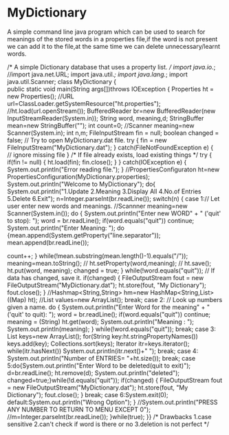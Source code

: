 # MyDictionary
A simple command line java program which can be used to search for meanings of the stored words in a properties file,if the word is not present we can add it to the file,at the same time we can delete unnecessary/learnt words.


/* A simple Dictionary database that uses a property list. */ 
import java.io.*; 
//import java.net.URL;
import   java.util.*; 
import java.lang.*;
import   java.util.Scanner;
class MyDictionary {  
public static void main(String args[])throws IOException
{
Properties ht = new Properties(); 
//URL url=ClassLoader.getSystemResource("ht.properties");
//ht.load(url.openStream());
BufferedReader br=new BufferedReader(new InputStreamReader(System.in));
String word, meaning,d; 
StringBuffer mean=new StringBuffer("");
int count=0;
//Scanner meaning=new Scanner(System.in);
int n,m;
FileInputStream fin = null; 
boolean changed = false; 
// Try to open MyDictionary.dat file. 
try { 
fin = new FileInputStream("MyDictionary.dat"); 
} 
catch(FileNotFoundException e) 
{  
// ignore missing file 
}
 /* If file already exists, load existing things */ 
 try { 
 if(fin != null) { 
 ht.load(fin); fin.close(); } } 
 catch(IOException e) 
 { System.out.println("Error reading file."); } 
//PropertiesConfiguraton ht=new PropertiesConfiguration(MyDictionary.properties);
System.out.println("Welcome to MyDictionary");
do{
System.out.println("1.Update 2.Meaning 3.Display All 4.No.of Entries 5.Delete 6.Exit");
n=Integer.parseInt(br.readLine());
switch(n)
{
case 1:// Let user enter new words and meanings. 
 //Scannner meaning=new Scanner(System.in());
 do { 
 System.out.println("Enter new WORD" + " ('quit' to stop): "); 
 word = br.readLine(); if(word.equals("quit")) 
 continue; 
 System.out.println("Enter Meaning: "); 
do
 {mean.append(System.getProperty("line.separator"));
 mean.append(br.readLine());
 
 count++;
 } while(!mean.substring(mean.length()-1).equals("/"));
 meaning=mean.toString(); 
// ht.setProperty(word,meaning);
// ht.save();
ht.put(word, meaning); 
 changed = true; } while(!word.equals("quit")); 
 // If  data has changed, save it. 
 if(changed) 
 { 
 FileOutputStream fout = new FileOutputStream("MyDictionary.dat"); 
 ht.store(fout, "My Dictionary"); fout.close(); }
 //Hashmap<String,String> hm=new HashMap<String,List<String>>((Map) ht);
//List<String> values=new ArrayList<String>();
break;
case 2: // Look up numbers given a name. 
 do { 
 System.out.println("Enter Word for the meaning" + " ('quit' to quit): "); 
 word = br.readLine(); if(word.equals("quit")) 
 continue; 
 meaning = (String) ht.get(word); 
 System.out.println("Meaning : ");
 System.out.println(meaning);
 } while(!word.equals("quit"));
break;
case 3:
List<String> keys=new ArrayList<String>();
for(String key:ht.stringPropertyNames())
keys.add(key);
Collections.sort(keys);
Iterator<String> itr=keys.iterator();
while(itr.hasNext())
System.out.println(itr.next()+" ");
break;
case 4:
System.out.println("Number of ENTRIES= "+ht.size());
break;
case 5:do{System.out.println("Enter Word to be deleted(quit to exit)");
d=br.readLine();
ht.remove(d);
System.out.println("deleted");
changed=true;}while(!d.equals("quit"));
if(changed) 
 { 
 FileOutputStream fout = new FileOutputStream("MyDictionary.dat"); 
 ht.store(fout, "My Dictionary"); fout.close(); }
break;
case 6:System.exit(0);
default:System.out.println("Wrong Option");
}
//System.out.println("PRESS ANY NUMBER TO RETURN TO MENU EXCEPT 0");
//m=Integer.parseInt(br.readLine());
}while(true);
}}
/*
Drawbacks
1.case sensitive
2.can't check if word is there or no
3.deletion is not perfect
*/
